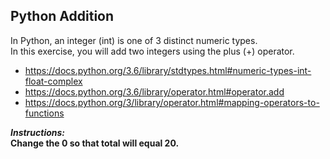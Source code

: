 ## Python Addition

In Python, an integer (int) is one of 3 distinct numeric types.  
In this exercise, you will add two integers using the plus (+) operator.
- https://docs.python.org/3.6/library/stdtypes.html#numeric-types-int-float-complex
- https://docs.python.org/3.6/library/operator.html#operator.add
- https://docs.python.org/3/library/operator.html#mapping-operators-to-functions

**_Instructions:_**  
**Change the 0 so that total will equal 20.**
